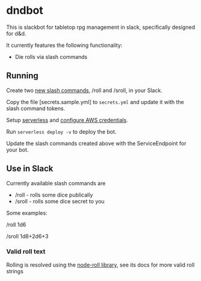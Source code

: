 # dndbot
This is slackbot for tabletop rpg management in slack, specifically designed for d&d. 

It currently features the following functionality:

 * Die rolls via slash commands


## Running

Create two [new slash commands](https://api.slack.com/slash-commands#creating_commands), /roll and /sroll, in your Slack.

Copy the file [secrets.sample.yml] to `secrets.yml` and update it with the slash command tokens.

Setup [serverless](https://serverless.com/framework/docs/getting-started/) and [configure AWS credentials](https://serverless.com/framework/docs/providers/aws/cli-reference/config-credentials/).

Run `serverless deploy -v` to deploy the bot.

Update the slash commands created above with the ServiceEndpoint for your bot.

## Use in Slack

Currently available slash commands are

  * /roll - rolls some dice publically
  * /sroll - rolls some dice secret to you

Some examples:

/roll 1d6

/sroll 1d8+2d6+3

### Valid roll text

Rolling is resolved using the [node-roll library](https://github.com/troygoode/node-roll), see its docs for more valid roll strings
